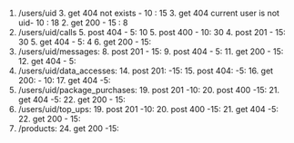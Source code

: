 1. /users/uid
	3. get 404 not exists - 10 : 15
	3. get 404 current user is not uid- 10 : 18
	2. get 200 - 15 : 8
3. /users/uid/calls
	5. post 404 - 5: 10
	5. post 400 - 10: 30
	4. post 201 - 15: 30
	5. get 404 - 5: 4
	6. get 200 - 15:
7. /users/uid/messages:
	8. post 201 - 15:
	9. post 404 - 5:
	11. get 200 - 15:
	12. get 404 - 5:
13. /users/uid/data_accesses:
	14. post 201: -15:
	15. post 404: -5:
	16. get 200: - 10:
	17. get 404 -5:
18. /users/uid/package_purchases:
	19. post 201 -10:
	20. post 400 -15:
	21. get 404 -5:
	22. get 200 - 15:
23. /users/uid/top_ups:
	19. post 201 -10:
	20. post 400 -15:
	21. get 404 -5:
	22. get 200 - 15:
23. /products:
	24. get 200 -15: 